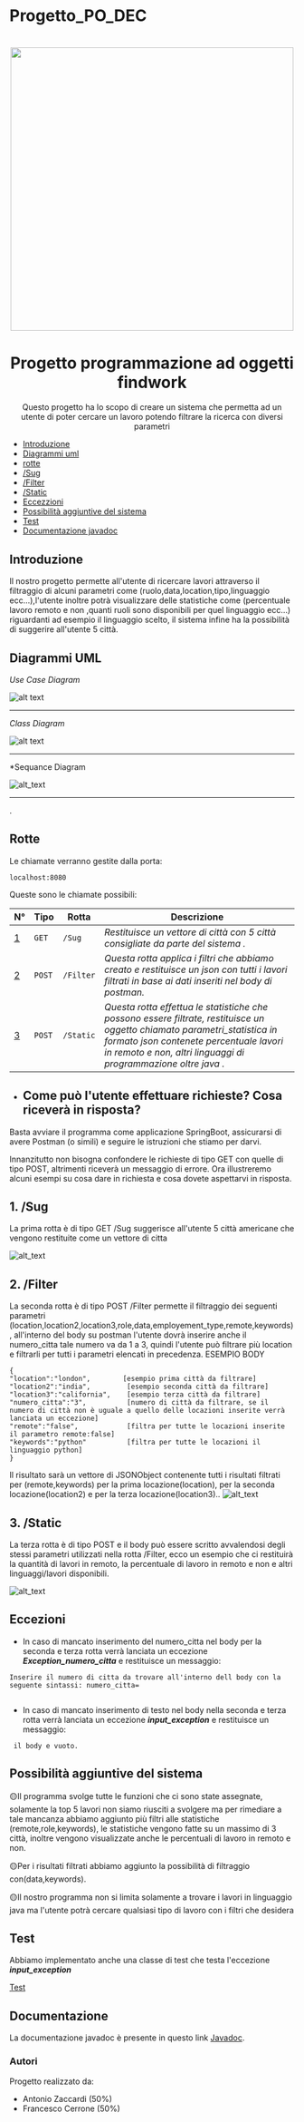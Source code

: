 # Progetto_PO_DEC
 <h1 align="center"><img src = "https://github.com/StomaticSP8/Progetto_PO_DEC/blob/prova_1/WhatsApp%20Image%202021-12-07%20at%2020.28.53.jpeg" width="500"></h1>

 <h1 align="center"> Progetto programmazione ad oggetti findwork </h1>

<p align="center">
Questo progetto ha lo scopo di creare un sistema che permetta ad un utente di poter cercare un lavoro potendo filtrare la ricerca con diversi parametri
</p>

* [Introduzione](#intro)
* [Diagrammi uml](#uml)
* [rotte](#rotte)
* [/Sug](#/Sug)
* [/Filter](#/Filter)
* [/Static](#/Static)
* [Eccezzioni](#Eccezioni)
* [Possibilità aggiuntive del sistema](#plus)
* [Test](#Test)
* [Documentazione javadoc](#documentazione)
<a name="intro"></a>
## Introduzione
Il nostro progetto permette all'utente di ricercare lavori attraverso il filtraggio di alcuni parametri come (ruolo,data,location,tipo,linguaggio ecc...),l'utente inoltre potrà visualizzare delle statistiche come (percentuale lavoro remoto e non ,quanti ruoli sono disponibili per quel linguaggio ecc...) riguardanti ad esempio il linguaggio scelto, il sistema infine ha la possibilità di suggerire all'utente 5 città.  

<a name="uml"></a>
## Diagrammi UML

*Use Case Diagram*

![alt text](https://github.com/StomaticSP8/Progetto_PO_DEC/blob/prova_1/use%20case%20diagram.png)

***

*Class Diagram*

![alt text](https://github.com/StomaticSP8/Progetto_PO_DEC/blob/prova_1/class%20diagram.png)

***


*Sequance Diagram 

![alt_text](https://github.com/StomaticSP8/Progetto_PO_DEC/blob/prova_1/work-project%20Sequence%20Diagram.jpg)

***

.
<a name="rotte"></a>
## Rotte
Le chiamate verranno gestite dalla porta:
```
localhost:8080
```
Queste sono le chiamate possibili:

N° | Tipo | Rotta | Descrizione
----- | ------------ | -------------------- | ----------------------
[1](#1) | ` GET ` | `/Sug` | *Restituisce un vettore di città con 5 città consigliate da parte del sistema .*
[2](#2) | ` POST ` | `/Filter` | *Questa rotta applica i filtri che abbiamo creato e restituisce un json con tutti i lavori filtrati in base ai dati inseriti nel body di postman.*
[3](#3) | ` POST ` | `/Static` | *Questa rotta effettua le statistiche che possono essere filtrate, restituisce un oggetto chiamato parametri_statistica in formato json contenete percentuale lavori in remoto e non, altri linguaggi di programmazione oltre java .*


* ## Come può l'utente effettuare richieste? Cosa riceverà in risposta? 

Basta avviare il programma come applicazione SpringBoot, assicurarsi di avere Postman (o simili) e seguire le istruzioni che stiamo per darvi.

Innanzitutto non bisogna confondere le richieste di tipo GET con quelle di tipo POST, altrimenti riceverà un messaggio di errore.
Ora illustreremo alcuni esempi su cosa dare in richiesta e cosa dovete aspettarvi in risposta.

<a name="/Sug"></a>
## 1.   /Sug

La prima rotta è di tipo GET /Sug suggerisce all'utente 5 città americane che vengono restituite come un vettore di citta 

![alt_text](https://github.com/StomaticSP8/Progetto_PO_DEC/blob/prova_1/esempio%20suggerite.png)

<a name=/Filter></a>
## 2.   /Filter

La seconda rotta è di tipo POST /Filter permette il filtraggio dei seguenti parametri (location,location2,location3,role,data,employement_type,remote,keywords), all'interno del body su postman l'utente dovrà inserire anche il numero_citta tale numero va da 1 a 3, quindi l'utente può filtrare più location e filtrarli per tutti i parametri elencati in precedenza.
ESEMPIO BODY
```
{
"location":"london",        [esempio prima città da filtrare]
"location2":"india",         [esempio seconda città da filtrare]
"location3":"california",    [esempio terza città da filtrare]
"numero_citta":"3",          [numero di città da filtrare, se il numero di città non è uguale a quello delle locazioni inserite verrà lanciata un eccezione] 
"remote":"false",            [filtra per tutte le locazioni inserite il parametro remote:false]
"keywords":"python"          [filtra per tutte le locazioni il linguaggio python] 
}
```
Il risultato sarà un vettore di JSONObject contenente tutti i risultati filtrati per (remote,keywords) per la prima locazione(location), per la seconda locazione(location2) e per la terza locazione(location3)..
![alt_text](https://github.com/StomaticSP8/Progetto_PO_DEC/blob/prova_1/esempio%20filter.png)



<a name=/Static></a>
## 3.    /Static

La terza rotta è di tipo POST e il body può essere scritto avvalendosi degli stessi parametri utilizzati nella rotta /Filter, ecco un esempio che ci restituirà la quantità di lavori in remoto, la percentuale di lavoro in remoto e non e altri linguaggi/lavori disponibili.

![alt_text](https://github.com/StomaticSP8/Progetto_PO_DEC/blob/prova_1/esempio%20static.png)

<a name=Eccezioni></a>
## Eccezioni 

   * In caso di mancato inserimento del numero_citta nel body per la seconda e terza rotta verrà lanciata un eccezione ***Exception_numero_citta*** e restituisce un messaggio:
   
```
Inserire il numero di citta da trovare all'interno dell body con la seguente sintassi: numero_citta=
     
```

  * In caso di mancato inserimento di testo nel body nella seconda e terza rotta verrà lanciata un eccezione ***input_exception*** e restituisce un messaggio:

   ```
    il body e vuoto.
   ```
<a name="plus"></a>
## Possibilità aggiuntive del sistema
🟡Il programma svolge tutte le funzioni che ci sono state assegnate, solamente la top 5 lavori non siamo riusciti a svolgere ma per rimediare a tale mancanza abbiamo aggiunto più filtri alle statistiche (remote,role,keywords), le statistiche vengono fatte su un massimo di 3 città, inoltre vengono visualizzate anche le percentuali di lavoro in remoto e non.

🟡Per i risultati filtrati abbiamo aggiunto la possibilità di filtraggio con(data,keywords).

🟡Il nostro programma non si limita solamente a trovare i lavori in linguaggio java ma l'utente potrà cercare qualsiasi tipo di lavoro con i filtri che desidera 

<a name="Test"></a>
## Test

Abbiamo implementato anche una classe di test che testa l'eccezione ***input_exception***


[Test](https://github.com/StomaticSP8/Progetto_PO_DEC/blob/prova_1/PPO_Dicembre/src/test/java/com/example/PPO_Dicembre/testclass.java)



<a name="documentazione"></a>
## Documentazione
La documentazione javadoc è presente in questo link [Javadoc](https://github.com/StomaticSP8/Progetto_PO_DEC/tree/prova_1/PPO_Dicembre/doc).


<a name="autor"></a>
### Autori
Progetto realizzato da:
- Antonio Zaccardi (50%)
- Francesco Cerrone (50%)
